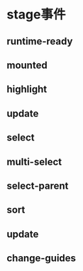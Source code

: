 # stage事件

## runtime-ready

## mounted

## highlight

## update

## select

## multi-select

## select-parent

## sort

## update

## change-guides
